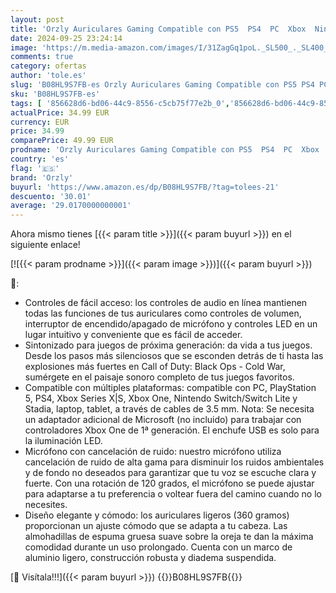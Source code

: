 ```yaml
---
layout: post
title: 'Orzly Auriculares Gaming Compatible con PS5  PS4  PC  Xbox  Nintendo Switch  con microfono  Sonido Premiun RGB Luz LED  cancelación de Ruido - Hornet RXH -20 Siberia Edicion'
date: 2024-09-25 23:24:14
image: 'https://m.media-amazon.com/images/I/31ZagGq1poL._SL500_._SL400_.jpg'
comments: true
category: ofertas
author: 'tole.es'
slug: 'B08HL9S7FB-es Orzly Auriculares Gaming Compatible con PS5 PS4 PC Xbox...'
sku: 'B08HL9S7FB-es'
tags: [ '856628d6-bd06-44c9-8556-c5cb75f77e2b_0','856628d6-bd06-44c9-8556-c5cb75f77e2b_8201','Accesorios para PS4, Xbox One y Nintendo Switch','Accesorios para Xbox One','Arborist Merchandising Root','Auriculares gaming para Xbox One','Hardware y juegos para Nintendo Switch','Hardware y juegos para PlayStation 4','Hardware y juegos para Xbox One','Hardware y juegos para Xbox Series X y S','Self Service','Special Features Stores','Videojuegos','nintendo','orzly','ps4','ps5','xbox','🇪🇸', ]
actualPrice: 34.99 EUR
currency: EUR
price: 34.99
comparePrice: 49.99 EUR
prodname: 'Orzly Auriculares Gaming Compatible con PS5  PS4  PC  Xbox  Nintendo Switch  con microfono  Sonido Premiun RGB Luz LED  cancelación de Ruido - Hornet RXH -20 Siberia Edicion'
country: 'es'
flag: '🇪🇸'
brand: 'Orzly'
buyurl: 'https://www.amazon.es/dp/B08HL9S7FB/?tag=tolees-21'
descuento: '30.01'
average: '29.0170000000001'
---
```


Ahora mismo tienes [{{< param title >}}]({{< param buyurl >}}) en el siguiente enlace!

[![{{< param prodname >}}]({{< param image >}})]({{< param buyurl >}})

🔎:

- Controles de fácil acceso: los controles de audio en línea mantienen todas las funciones de tus auriculares como controles de volumen, interruptor de encendido/apagado de micrófono y controles LED en un lugar intuitivo y conveniente que es fácil de acceder.
- Sintonizado para juegos de próxima generación: da vida a tus juegos. Desde los pasos más silenciosos que se esconden detrás de ti hasta las explosiones más fuertes en Call of Duty: Black Ops - Cold War, sumérgete en el paisaje sonoro completo de tus juegos favoritos.
- Compatible con múltiples plataformas: compatible con PC, PlayStation 5, PS4, Xbox Series X|S, Xbox One, Nintendo Switch/Switch Lite y Stadia, laptop, tablet, a través de cables de 3.5 mm. Nota: Se necesita un adaptador adicional de Microsoft (no incluido) para trabajar con controladores Xbox One de 1ª generación. El enchufe USB es solo para la iluminación LED.
- Micrófono con cancelación de ruido: nuestro micrófono utiliza cancelación de ruido de alta gama para disminuir los ruidos ambientales y de fondo no deseados para garantizar que tu voz se escuche clara y fuerte. Con una rotación de 120 grados, el micrófono se puede ajustar para adaptarse a tu preferencia o voltear fuera del camino cuando no lo necesites.
- Diseño elegante y cómodo: los auriculares ligeros (360 gramos) proporcionan un ajuste cómodo que se adapta a tu cabeza. Las almohadillas de espuma gruesa suave sobre la oreja te dan la máxima comodidad durante un uso prolongado. Cuenta con un marco de aluminio ligero, construcción robusta y diadema suspendida.

[🛒 Visítala!!!]({{< param buyurl >}})
{{<world>}}B08HL9S7FB{{</world>}}
